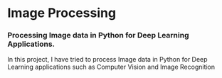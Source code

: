 # Image Processing
### Processing Image data in Python for Deep Learning Applications.
In this project, I have tried to process Image data in Python for Deep Learning applications such as Computer Vision and Image Recognition
